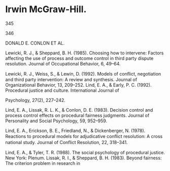 # Irwin McGraw-Hill.

345

346

DONALD E. CONLON ET AL.

Lewicki, R. J., & Sheppard, B. H. (1985). Choosing how to intervene: Factors affecting the use of process and outcome control in third party dispute resolution. Journal of Occupational Behavior, 6, 49–64.

Lewicki, R. J., Weiss, S., & Lewin, D. (1992). Models of conﬂict, negotiation and third party intervention: A review and synthesis. Journal of Organizational Behavior, 13, 209–252. Lind, E. A., & Early, P. C. (1992). Procedural justice and culture. International Journal of

Psychology, 27(2), 227–242.

Lind, E. A., Lissak, R. L. K., & Conlon, D. E. (1983). Decision control and process control effects on procedural fairness judgments. Journal of Personality and Social Psychology, 59, 952–959.

Lind, E. A., Erickson, B. E., Friedland, N., & Dickenberger, N. (1978). Reactions to procedural models for adjudicative conﬂict resolution: A cross national study. Journal of Conﬂict Resolution, 22, 318–341.

Lind, E. A., & Tyler, T. R. (1988). The social psychology of procedural justice. New York: Plenum. Lissak, R. I., & Sheppard, B. H. (1983). Beyond fairness: The criterion problem in research in